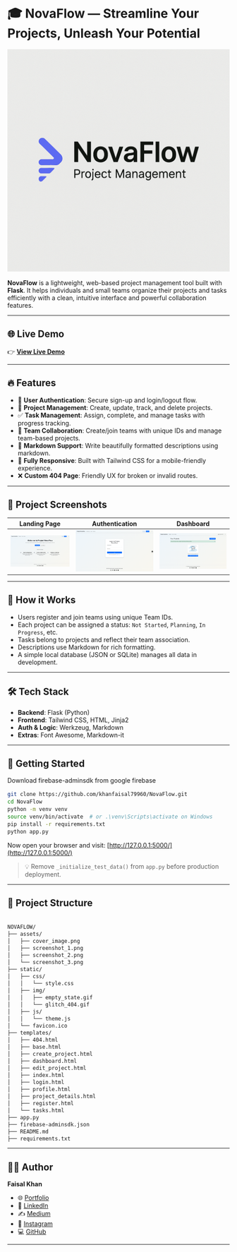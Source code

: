 # 🎓 NovaFlow — Streamline Your Projects, Unleash Your Potential

![Cover](./assets/cover_image.png)

**NovaFlow** is a lightweight, web-based project management tool built with **Flask**. It helps individuals and small teams organize their projects and tasks efficiently with a clean, intuitive interface and powerful collaboration features.

---

## 🌐 Live Demo

👉 [**View Live Demo**](https://nova-flow-flame.vercel.app/)

---

## 🔥 Features

- 🔐 **User Authentication**: Secure sign-up and login/logout flow.
- 📁 **Project Management**: Create, update, track, and delete projects.
- ✅ **Task Management**: Assign, complete, and manage tasks with progress tracking.
- 👥 **Team Collaboration**: Create/join teams with unique IDs and manage team-based projects.
- 📝 **Markdown Support**: Write beautifully formatted descriptions using markdown.
- 📱 **Fully Responsive**: Built with Tailwind CSS for a mobile-friendly experience.
- ❌ **Custom 404 Page**: Friendly UX for broken or invalid routes.

---

## 📸 Project Screenshots

| Landing Page | Authentication | Dashboard  |
|----------|----------|--------|
| ![Screenshot 1](./assets/screenshot_1.png) | ![Screenshot 2](./assets/screenshot_2.png) | ![Screenshot 3](./assets/screenshot_3.png) |

---

## 🧠 How it Works

- Users register and join teams using unique Team IDs.
- Each project can be assigned a status: `Not Started`, `Planning`, `In Progress`, etc.
- Tasks belong to projects and reflect their team association.
- Descriptions use Markdown for rich formatting.
- A simple local database (JSON or SQLite) manages all data in development.

---

## 🛠️ Tech Stack

- **Backend**: Flask (Python)
- **Frontend**: Tailwind CSS, HTML, Jinja2
- **Auth & Logic**: Werkzeug, Markdown
- **Extras**: Font Awesome, Markdown-it

---

## 🚀 Getting Started

Download firebase-adminsdk from google firebase

```bash
git clone https://github.com/khanfaisal79960/NovaFlow.git
cd NovaFlow
python -m venv venv
source venv/bin/activate  # or .\venv\Scripts\activate on Windows
pip install -r requirements.txt
python app.py
```

Now open your browser and visit: [http://127.0.0.1:5000/](http://127.0.0.1:5000/)

> 💡 Remove `_initialize_test_data()` from `app.py` before production deployment.

---

## 📁 Project Structure

```

NOVAFLOW/
├── assets/
│   ├── cover_image.png
│   ├── screenshot_1.png
│   ├── screenshot_2.png
│   └── screenshot_3.png
├── static/
│   ├── css/
│   │   └── style.css
│   ├── img/
│   │   ├── empty_state.gif
│   │   └── glitch_404.gif
│   ├── js/
│   │   └── theme.js
│   └── favicon.ico
├── templates/
│   ├── 404.html
│   ├── base.html
│   ├── create_project.html
│   ├── dashboard.html
│   ├── edit_project.html
│   ├── index.html
│   ├── login.html
│   ├── profile.html
│   ├── project_details.html
│   ├── register.html
│   └── tasks.html
├── app.py
├── firebase-adminsdk.json
├── README.md
├── requirements.txt

```

---

## 🙋‍♂️ Author

**Faisal Khan**

- 🌐 [Portfolio](https://khanfaisal.netlify.app)
- 💼 [LinkedIn](https://www.linkedin.com/in/khanfaisal79960)
- ✍️ [Medium](https://medium.com/@khanfaisal79960)
- 📸 [Instagram](https://instagram.com/mr._perfect_1004)
- 💻 [GitHub](https://github.com/khanfaisal79960)

---
